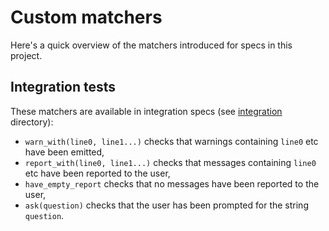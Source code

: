 # Custom matchers

Here's a quick overview of the matchers introduced for specs in this project.

## Integration tests

These matchers are available in integration specs (see [integration](./integration) directory):

* `warn_with(line0, line1...)` checks that warnings containing `line0` etc have been emitted,
* `report_with(line0, line1...)` checks that messages containing `line0` etc have been reported to the user,
* `have_empty_report` checks that no messages have been reported to the user,
* `ask(question)` checks that the user has been prompted for the string `question`.

